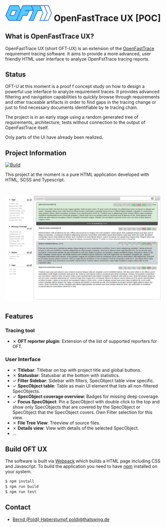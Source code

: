 # <img src="src/main/resources/openfasttrace_logo.svg" alt="OFT logo" width="150"/> OpenFastTrace UX [POC]

## What is OpenFastTrace UX?

OpenFastTrace UX (short OFT-UX) is an extension of the [OpenFastTrace](https://github.com/itsallcode/openfasttrace)
requirement tracing software. It aims to provide a more advanced, user friendly HTML user interface to analyze
OpenFstTrace
tracing reports.

## Status

OFT-U at this moment is a proof f concept study on how to design a powerful use interface to analyze requirement traces.
It provides advanced filtering and navigation capabilities to quickly browse through requirements and other traceable
artifacts in order to find gaps in the tracing change or just to find necessary documents identifiable by te tracing
chain.

The project is in an early stage using a random generated tree of requirements, architecture, tests without connection
to the output of OpenFastTrace itself.

Only parts of the UI have already been realized.

## Project Information

[![Build](https://github.com/poldi2015/openfasttrace-ux/actions/workflows/webpack.yml/badge.svg)](https://github.com/poldi2015/openfasttrace-ux/actions/workflows/webpack.yml)

This project at the moment is a pure HTML application developed with HTML, SCSS and Typescript.

# <img src="doc/resources/oft_ux_screenshot.png" alt="OFT UX"/>

## Features

### Tracing tool

* &cross; **OFT reporter plugin**: Extension of the list of supported reporters for OFT.

### User Interface

* &cross; **Titlebar**: Titlebar on top with project title and global buttons.
* &cross; **Statusbar**: Statusbar at the bottom with statistics.
* &check; **Filter Sidebar**: Sidebar with filters, SpecObject table view specific.
* &check; **SpecObject table**: Table as main UI element that lists all non-filtered SpecObjects.
* &check; **SpecObject coverage overview**: Badges for missing deep coverage.
* &check; **Focus SpecObject**: Pin a SpecObject with double click to the top and show only SpecObjects that are covered
  by the SpecObject or SpecObject that the SpecObject covers. Own Filter selection for this view.
* &cross; **File Tree View**: Treeview of source files.
* &cross; **Details view**: View with details of the selected SpecObject.
* ...

## Build OFT UX

The software is built via [Webpack](https://webpack.js.org/) which builds a HTML page including CSS and Javascript.
To build the application you need to have [npm](https://github.com/nvm-sh/nvm) installed on your system.

```bash
$ npm install
$ npm run build
$ npm run test
```

## Contact

* [Bernd (Poldi) Haberstumpf <poldi@thatswing.de>](mailto:poldi@thatswing.de)